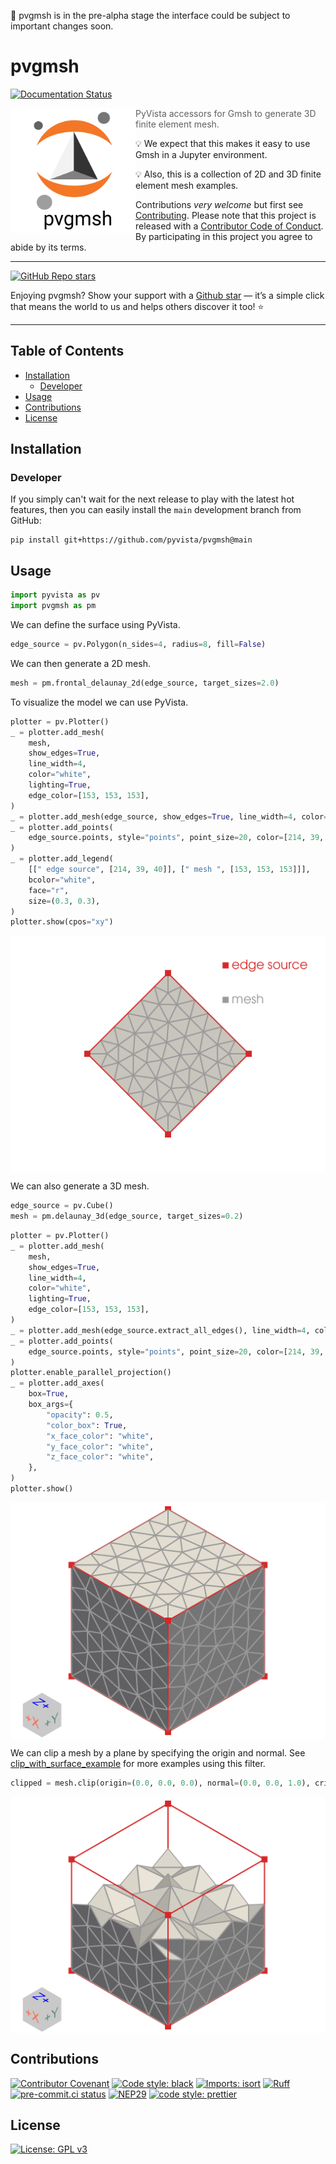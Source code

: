 🚧 pvgmsh is in the pre-alpha stage the interface could be subject to important changes soon.

# pvgmsh

[![Documentation Status](https://readthedocs.org/projects/pvgmsh/badge/?version=latest)](https://pvgmsh.readthedocs.io/en/latest/?badge=latest)

[<img src="https://raw.githubusercontent.com/pyvista/pvgmsh/main/docs/_static/logo.svg" align="left" width="200">](https://github.com/pyvista/pvgmsh#--------)

> PyVista accessors for Gmsh to generate 3D finite element mesh.

💡 We expect that this makes it easy to use Gmsh in a Jupyter environment.

💡 Also, this is a collection of 2D and 3D finite element mesh examples.

Contributions _very welcome_ but first see [Contributing](#contributions).
Please note that this project is released with a [Contributor Code of Conduct](CODE_OF_CONDUCT.md).
By participating in this project you agree to abide by its terms.

---

[![GitHub Repo stars](https://img.shields.io/github/stars/pyvista/pvgmsh)](https://github.com/pyvista/pvgmsh/stargazers)

Enjoying pvgmsh? Show your support with a [Github star](https://github.com/pyvista/pvgmsh) — it’s a simple click that means the world to us and helps others discover it too! ⭐️

---

## Table of Contents

<!-- START doctoc generated TOC please keep comment here to allow auto update -->
<!-- DON'T EDIT THIS SECTION, INSTEAD RE-RUN doctoc TO UPDATE -->

- [Installation](#installation)
  - [Developer](#developer)
- [Usage](#usage)
- [Contributions](#contributions)
- [License](#license)

<!-- END doctoc generated TOC please keep comment here to allow auto update -->

## Installation

### Developer

If you simply can't wait for the next release to play with the latest hot features, then you can easily
install the `main` development branch from GitHub:

```shell
pip install git+https://github.com/pyvista/pvgmsh@main
```

## Usage

```python
import pyvista as pv
import pvgmsh as pm
```

We can define the surface using PyVista.

```python
edge_source = pv.Polygon(n_sides=4, radius=8, fill=False)
```

We can then generate a 2D mesh.

```python
mesh = pm.frontal_delaunay_2d(edge_source, target_sizes=2.0)
```

To visualize the model we can use PyVista.

```python
plotter = pv.Plotter()
_ = plotter.add_mesh(
    mesh,
    show_edges=True,
    line_width=4,
    color="white",
    lighting=True,
    edge_color=[153, 153, 153],
)
_ = plotter.add_mesh(edge_source, show_edges=True, line_width=4, color=[214, 39, 40])
_ = plotter.add_points(
    edge_source.points, style="points", point_size=20, color=[214, 39, 40]
)
_ = plotter.add_legend(
    [[" edge source", [214, 39, 40]], [" mesh ", [153, 153, 153]]],
    bcolor="white",
    face="r",
    size=(0.3, 0.3),
)
plotter.show(cpos="xy")
```

<p align="center">
<img src="https://raw.githubusercontent.com/pyvista/pvgmsh/main/docs/_static/frontal_delaunay_2d_01.png" align="center" width=512 >
</p>

We can also generate a 3D mesh.

```python
edge_source = pv.Cube()
mesh = pm.delaunay_3d(edge_source, target_sizes=0.2)
```

```python
plotter = pv.Plotter()
_ = plotter.add_mesh(
    mesh,
    show_edges=True,
    line_width=4,
    color="white",
    lighting=True,
    edge_color=[153, 153, 153],
)
_ = plotter.add_mesh(edge_source.extract_all_edges(), line_width=4, color=[214, 39, 40])
_ = plotter.add_points(
    edge_source.points, style="points", point_size=20, color=[214, 39, 40]
)
plotter.enable_parallel_projection()
_ = plotter.add_axes(
    box=True,
    box_args={
        "opacity": 0.5,
        "color_box": True,
        "x_face_color": "white",
        "y_face_color": "white",
        "z_face_color": "white",
    },
)
plotter.show()
```

<p align="center">
<img src="https://raw.githubusercontent.com/pyvista/pvgmsh/main/docs/_static/delaunay_3d_01.png" align="center" width=512 >
</p>

We can clip a mesh by a plane by specifying the origin and normal.
See [clip_with_surface_example](https://docs.pyvista.org/examples/01-filter/clipping-with-surface#clip-with-surface-example) for more examples using this filter.

```python
clipped = mesh.clip(origin=(0.0, 0.0, 0.0), normal=(0.0, 0.0, 1.0), crinkle=True)
```

<p align="center">
<img src="https://raw.githubusercontent.com/pyvista/pvgmsh/main/docs/_static/delaunay_3d_02.png" align="center" width=512 >
</p>

## Contributions

[![Contributor Covenant](https://img.shields.io/badge/contributor%20covenant-2.1-4baaaa.svg)](https://github.com/pyvista/pvgmsh/blob/main/CODE_OF_CONDUCT.md)
[![Code style: black](https://img.shields.io/badge/code%20style-black-000000.svg)](https://github.com/psf/black)
[![Imports: isort](https://img.shields.io/badge/%20imports-isort-%231674b1?style=flat&labelColor=ef8336)](https://pycqa.github.io/isort/)
[![Ruff](https://img.shields.io/endpoint?url=https://raw.githubusercontent.com/astral-sh/ruff/main/assets/badge/v2.json)](https://github.com/astral-sh/ruff)
[![pre-commit.ci status](https://results.pre-commit.ci/badge/github/pyvista/pvgmsh/main.svg)](https://results.pre-commit.ci/latest/github/pyvista/pvgmsh/main)
[![NEP29](https://raster.shields.io/badge/follows-NEP29-orange.png)](https://numpy.org/neps/nep-0029-deprecation_policy.html)
[![code style: prettier](https://img.shields.io/badge/code_style-prettier-ff69b4.svg?style=flat-square)](https://github.com/prettier/prettier)

## License

[![License: GPL v3](https://img.shields.io/badge/License-GPLv3-blue.svg)](https://www.gnu.org/licenses/gpl-3.0)
